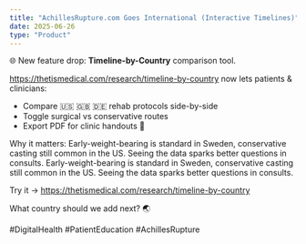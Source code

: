 ```yaml
---
title: "AchillesRupture.com Goes International (Interactive Timelines)"
date: 2025-06-26
type: "Product"
---
```


🌐 New feature drop: **Timeline-by-Country** comparison tool.

<https://thetismedical.com/research/timeline-by-country> now lets patients & clinicians:

- Compare 🇺🇸 🇬🇧 🇩🇪 rehab protocols side-by-side
- Toggle surgical vs conservative routes
- Export PDF for clinic handouts 📄

Why it matters:
Early-weight-bearing is standard in Sweden, conservative casting still common in the US. Seeing the data sparks better questions in consults.
Early-weight-bearing is standard in Sweden, conservative casting still common in the US. Seeing the data sparks better questions in consults.

Try it → <https://thetismedical.com/research/timeline-by-country>

What country should we add next? 🌏

 #DigitalHealth #PatientEducation #AchillesRupture
